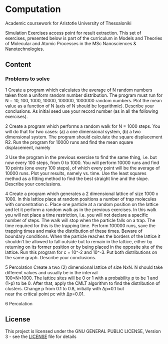 # Computation
Academic coursework for Aristotle University of Thessaloniki 

Simulation Exercises access point for result extraction. This set of exercises, presented below is part of the curriculum in
Models and Theories of Molecular and Atomic Processes in the MSc Nanosciences & Nanotechnologies.

## Content
### Problems to solve
1
Create a program which calculates the average of N random numbers taken from a uniform random number distribution. The program 
must run for Ν = 10, 100, 1000, 10000, 100000, 1000000 random numbers. Plot the mean value as a function of N (axis of N should 
be logarithmic). Describe your conclusions. As initial seed use your record number (as in all the following exercises).

2
Create a program which performs a random walk for N = 1000 steps. You will do that for two cases: (a) a one dimensional system, 
(b) a two dimensional system. The program should calculate the square displacement R2. Run the program for 10000 runs and find 
the mean square displacement, namely <R2>

3
Use the program in the previous exercise to find the same thing, i.e. <R2> but now every 100 steps, from 0 to 1000. You will 
perform 10000 runs and find 10 points (one every 100 steps), of which every point will be the average of 10000 runs. Plot your 
results, namely <R2> vs. time. Use the least squares method as a fitting method to find the best straight line and the slope. 
Describe your conclusions.

4
Create a program which generates a 2 dimensional lattice of size 1000 x 1000. In this lattice place at random positions a 
number of trap molecules with concentration c. Place one particle at a random position on the lattice and let it perform a 
random walk as in the previous exercises. In this walk you will not place a time restriction, i.e. you will not declare a 
specific number of steps. The walk will stop when the particle falls on a trap. The time required for this is the trapping 
time. Perform 100000 runs, save the trapping times and make the distribution of these times. Beware of boundary conditions. 
When the particle reaches the borders of the lattice it shouldn’t be allowed to fall outside but to remain in the lattice, 
either by returning on its former position or by being placed in the opposite site of the lattice. Run this program for 
c = 10^-2 and 10^-3. Put both distributions on the same graph. Describe your conclusions. 

5
Percolation
Create a two (2) dimensional lattice of size NxN. N should take different values and usually  be  in  the  interval  
100<N<1000.  The lattice  sites  will  be  0  or  1  with  a probability p to be 1 and (1-p) to be 0. After that, apply 
the CMLT algorithm to find the  distribution  of  clusters.  Change  p  from  0.1  to  0.8,  initially  with  Δp=0.1  but  
near  the critical point pc with Δp=0.01. 

6
Percolation


## License

This project is licensed under the GNU GENERAL PUBLIC LICENSE, Version 3 - see the [LICENSE](LICENSE) file for details
